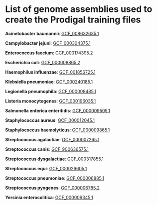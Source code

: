 # List of genome assemblies used to create the Prodigal training files

**Acinetobacter baumannii**: [GCF_008632635.1](https://www.ncbi.nlm.nih.gov/assembly/GCF_008632635.1/)

**Campylobacter jejuni**: [GCF_000304375.1](https://www.ncbi.nlm.nih.gov/assembly/GCF_000304375.1)

**Enterococcus faecium**: [GCF_000174395.2](https://www.ncbi.nlm.nih.gov/assembly/GCF_000174395.2)

**Escherichia coli**: [GCF_000008865.2](https://www.ncbi.nlm.nih.gov/assembly/GCF_000008865.2/)

**Haemophilus influenzae**: [GCF_001856725.1](https://www.ncbi.nlm.nih.gov/assembly/GCF_001856725.1)

**Klebsiella pneumoniae**: [GCF_000240185.1](https://www.ncbi.nlm.nih.gov/assembly/GCF_000240185.1)

**Legionella pneumophila**: [GCF_000008485.1](https://www.ncbi.nlm.nih.gov/assembly/GCF_000008485.1)

**Listeria monocytogenes**: [GCF_000196035.1](https://www.ncbi.nlm.nih.gov/assembly/GCF_000196035.1/)

**Salmonella enterica enteritidis**: [GCF_000009505.1](https://www.ncbi.nlm.nih.gov/assembly/GCF_000009505.1)

**Staphylococcus aureus**: [GCF_000012045.1](https://www.ncbi.nlm.nih.gov/assembly/GCF_000012045.1)

**Staphylococcus haemolyticus**: [GCF_000009865.1](https://www.ncbi.nlm.nih.gov/assembly/GCF_000009865.1)

**Streptococcus agalactiae**: [GCF_000007265.1](https://www.ncbi.nlm.nih.gov/assembly/GCF_000007265.1/)

**Streptococcus canis**: [GCF_900636575.1](https://www.ncbi.nlm.nih.gov/assembly/GCF_900636575.1/)

**Streptococcus dysgalactiae**: [GCF_000317855.1](https://www.ncbi.nlm.nih.gov/assembly/GCF_000317855.1/)

**Streptococcus equi**: [GCF_000026605.1](https://www.ncbi.nlm.nih.gov/assembly/GCF_000026605.1/)

**Streptococcus pneumoniae**: [GCF_000006885.1](https://www.ncbi.nlm.nih.gov/assembly/GCF_000006885.1)

**Streptococcus pyogenes**: [GCF_000006785.2](https://www.ncbi.nlm.nih.gov/assembly/GCF_000006785.2/)

**Yersinia enterocolitica**: [GCF_000009345.1](https://www.ncbi.nlm.nih.gov/assembly/GCF_000009345.1)

